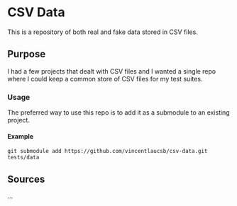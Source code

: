 CSV Data
==========

This is a repository of both real and fake data stored in CSV files. 

## Purpose
I had a few projects that dealt with CSV files and I wanted a single
repo where I could keep a common store of CSV files for my test suites.

### Usage
The preferred way to use this repo is to add it as a submodule to an 
existing project.

#### Example
```
git submodule add https://github.com/vincentlaucsb/csv-data.git tests/data
```

## Sources
...
